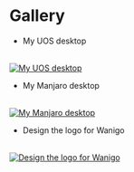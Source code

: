 Gallery 
=====================

* My UOS desktop

<!--[![image](https://www.evel.cn/post/upload/UOS.png)](https://www.evel.cn/post/upload/UOS.png)-->
<br>
<a href="https://www.evel.cn/post/upload/UOS.png" data-lightbox="UOS" data-title="My UOS desktop"><img src="https://www.evel.cn/post/upload/UOS.png" alt="My UOS desktop" /></a>

* My Manjaro desktop

<!--[![image](https://www.evel.cn/post/upload/DT_manjaro_20180928_Evel.jpg)](https://www.evel.cn/post/upload/DT_manjaro_20180928_Evel.jpg)-->
<br>
<a href="https://www.evel.cn/post/upload/DT_manjaro_20180928_Evel.jpg" data-lightbox="DT_manjaro_20180928_Evel" data-title="My Manjaro desktop"><img src="https://www.evel.cn/post/upload/DT_manjaro_20180928_Evel.jpg" alt="My Manjaro desktop" /></a>

* Design the logo for Wanigo

<!--[![image](https://www.evel.cn/post/upload/wanigo_logo.jpg)](https://www.evel.cn/post/upload/wanigo_logo.jpg)-->

<br>
<a href="https://www.evel.cn/post/upload/wanigo_logo.jpg" data-lightbox="wanigo_logo" data-title="Design the logo for Wanigo"><img src="https://www.evel.cn/post/upload/wanigo_logo.jpg" alt="Design the logo for Wanigo" /></a>